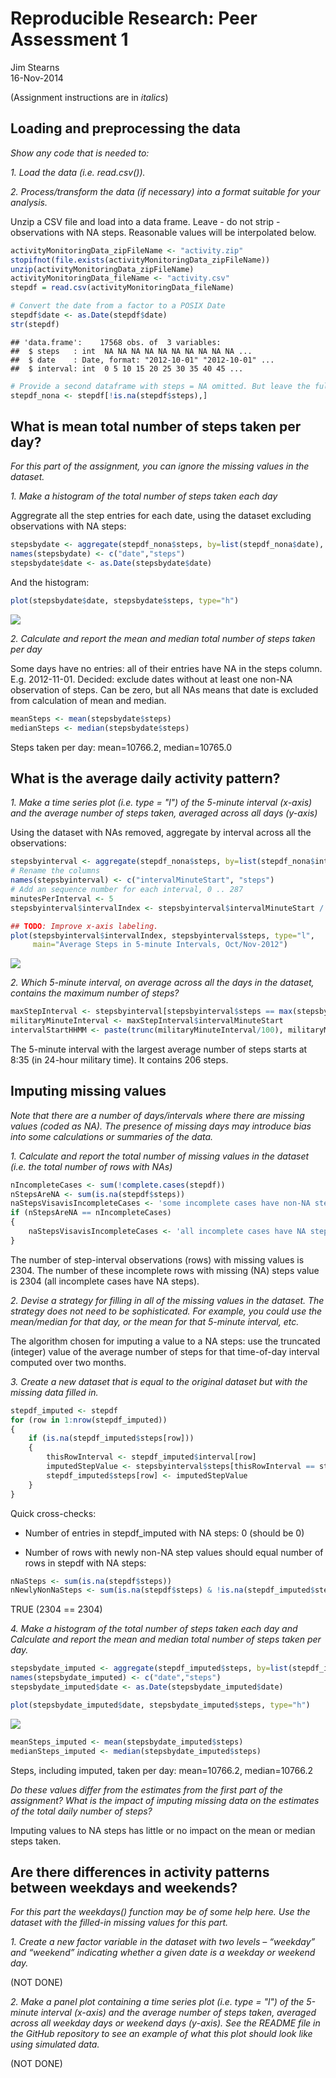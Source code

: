 # Reproducible Research: Peer Assessment 1
Jim Stearns  
16-Nov-2014  

(Assignment instructions are in *italics*)

## Loading and preprocessing the data

*Show any code that is needed to:*

*1. Load the data (i.e. read.csv()).*

*2. Process/transform the data (if necessary) into a format suitable for your analysis.*

Unzip a CSV file and load into a data frame. Leave - do not strip - observations with NA steps. Reasonable values will be interpolated below.


```r
activityMonitoringData_zipFileName <- "activity.zip"
stopifnot(file.exists(activityMonitoringData_zipFileName))
unzip(activityMonitoringData_zipFileName)
activityMonitoringData_fileName <- "activity.csv"
stepdf = read.csv(activityMonitoringData_fileName)

# Convert the date from a factor to a POSIX Date
stepdf$date <- as.Date(stepdf$date)
str(stepdf)
```

```
## 'data.frame':	17568 obs. of  3 variables:
##  $ steps   : int  NA NA NA NA NA NA NA NA NA NA ...
##  $ date    : Date, format: "2012-10-01" "2012-10-01" ...
##  $ interval: int  0 5 10 15 20 25 30 35 40 45 ...
```

```r
# Provide a second dataframe with steps = NA omitted. But leave the full version - will be needed.
stepdf_nona <- stepdf[!is.na(stepdf$steps),]
```

## What is mean total number of steps taken per day?

*For this part of the assignment, you can ignore the missing values in the dataset.*

*1. Make a histogram of the total number of steps taken each day*

Aggregrate all the step entries for each date, using the dataset excluding observations with NA steps:


```r
stepsbydate <- aggregate(stepdf_nona$steps, by=list(stepdf_nona$date), FUN=sum)
names(stepsbydate) <- c("date","steps")
stepsbydate$date <- as.Date(stepsbydate$date)
```

And the histogram:


```r
plot(stepsbydate$date, stepsbydate$steps, type="h")
```

![](PA1_template_files/figure-html/plot-date-vs-stepsByDate-noNA-1.png) 

*2. Calculate and report the mean and median total number of steps taken per day*

Some days have no entries: all of their entries have NA in the steps column. E.g. 2012-11-01.
Decided: exclude dates without at least one non-NA observation of steps. Can be zero, 
but all NAs means that date is excluded from calculation of mean and median.


```r
meanSteps <- mean(stepsbydate$steps)
medianSteps <- median(stepsbydate$steps)
```

Steps taken per day: mean=10766.2, median=10765.0

## What is the average daily activity pattern?

*1. Make a time series plot (i.e. type = "l") of the 5-minute interval (x-axis) and the average number of steps taken, averaged across all days (y-axis)*

Using the dataset with NAs removed, aggregate by interval across all the observations:

```r
stepsbyinterval <- aggregate(stepdf_nona$steps, by=list(stepdf_nona$interval), FUN=mean)
# Rename the columns
names(stepsbyinterval) <- c("intervalMinuteStart", "steps")
# Add an sequence number for each interval, 0 .. 287
minutesPerInterval <- 5
stepsbyinterval$intervalIndex <- stepsbyinterval$intervalMinuteStart / minutesPerInterval
```

```r
## TODO: Improve x-axis labeling.
plot(stepsbyinterval$intervalIndex, stepsbyinterval$steps, type="l", 
     main="Average Steps in 5-minute Intervals, Oct/Nov-2012")
```

![](PA1_template_files/figure-html/time-series-plot-interval-vs-average-steps-1.png) 

*2. Which 5-minute interval, on average across all the days in the dataset, contains the maximum number of steps?*

```r
maxStepInterval <- stepsbyinterval[stepsbyinterval$steps == max(stepsbyinterval$steps),]
militaryMinuteInterval <- maxStepInterval$intervalMinuteStart
intervalStartHHMM <- paste(trunc(militaryMinuteInterval/100), militaryMinuteInterval %% 100, sep=":")
```

The 5-minute interval with the largest average number of steps starts at 8:35 (in 24-hour military time).
It contains 206 steps.

## Imputing missing values

*Note that there are a number of days/intervals where there are missing values (coded as NA). The presence of missing days may introduce bias into some calculations or summaries of the data.*

*1. Calculate and report the total number of missing values in the dataset (i.e. the total number of rows with NAs)*


```r
nIncompleteCases <- sum(!complete.cases(stepdf))
nStepsAreNA <- sum(is.na(stepdf$steps))
naStepsVisavisIncompleteCases <- 'some incomplete cases have non-NA steps'
if (nStepsAreNA == nIncompleteCases)
{
    naStepsVisavisIncompleteCases <- 'all incomplete cases have NA steps'
}
```
The number of step-interval observations (rows) with missing values is 2304.
The number of these incomplete rows with missing (NA) steps value is 2304 
(all incomplete cases have NA steps).

*2. Devise a strategy for filling in all of the missing values in the dataset. The strategy does not need to be sophisticated. For example, you could use the mean/median for that day, or the mean for that 5-minute interval, etc.*

The algorithm chosen for imputing a value to a NA steps: use the truncated (integer) value of the 
average number of steps for that time-of-day interval computed over two months.

*3. Create a new dataset that is equal to the original dataset but with the missing data filled in.*


```r
stepdf_imputed <- stepdf
for (row in 1:nrow(stepdf_imputed))
{
    if (is.na(stepdf_imputed$steps[row]))
    {
        thisRowInterval <- stepdf_imputed$interval[row]
        imputedStepValue <- stepsbyinterval$steps[thisRowInterval == stepsbyinterval$intervalMinuteStart]
        stepdf_imputed$steps[row] <- imputedStepValue
    }
}
```
Quick cross-checks:

* Number of entries in stepdf_imputed with NA steps: 0 (should be 0)

* Number of rows with newly non-NA step values should equal number of rows in stepdf with NA steps:

```r
nNaSteps <- sum(is.na(stepdf$steps))
nNewlyNonNaSteps <- sum(is.na(stepdf$steps) & !is.na(stepdf_imputed$steps))
```
TRUE (2304 == 2304)

*4. Make a histogram of the total number of steps taken each day and Calculate and report the mean and median total number of steps taken per day.*


```r
stepsbydate_imputed <- aggregate(stepdf_imputed$steps, by=list(stepdf_imputed$date), FUN=sum)
names(stepsbydate_imputed) <- c("date","steps")
stepsbydate_imputed$date <- as.Date(stepsbydate_imputed$date)
```


```r
plot(stepsbydate_imputed$date, stepsbydate_imputed$steps, type="h")
```

![](PA1_template_files/figure-html/plot-date-vs-stepsByDate-NAimputed-1.png) 


```r
meanSteps_imputed <- mean(stepsbydate_imputed$steps)
medianSteps_imputed <- median(stepsbydate_imputed$steps)
```
Steps, including imputed, taken per day: mean=10766.2, median=10766.2

*Do these values differ from the estimates from the first part of the assignment? What is the impact of imputing missing data on the estimates of the total daily number of steps?*

Imputing values to NA steps has little or no impact on the mean or median steps taken.

## Are there differences in activity patterns between weekdays and weekends?

*For this part the weekdays() function may be of some help here. Use the dataset with the filled-in missing values for this part.*

*1. Create a new factor variable in the dataset with two levels – “weekday” and “weekend” indicating whether a given date is a weekday or weekend day.*

(NOT DONE)

*2. Make a panel plot containing a time series plot (i.e. type = "l") of the 5-minute interval (x-axis) and the average number of steps taken, averaged across all weekday days or weekend days (y-axis). See the README file in the GitHub repository to see an example of what this plot should look like using simulated data.*

(NOT DONE)
